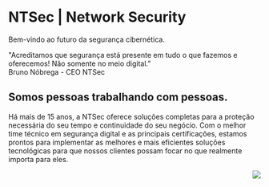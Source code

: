 # NTSec | Network Security

Bem-vindo ao futuro da segurança cibernética.

"Acreditamos que segurança está presente em tudo o que fazemos e oferecemos! Não somente no meio digital.” \
Bruno Nóbrega - CEO NTSec

## Somos pessoas trabalhando com pessoas.

Há mais de 15 anos, a NTSec oferece soluções completas para a proteção necessária do seu tempo e continuidade do seu negócio. Com o melhor time técnico em segurança digital e as principais certificações, estamos prontos para implementar as melhores e mais eficientes soluções tecnológicas para que nossos clientes possam focar no que realmente importa para eles. 

<img align="right" src="https://images.squarespace-cdn.com/content/v1/5f18917c2f4a3e563a840daf/1597751206383-K7QENGMX37JSPT9R7EK0/Always.png?format=100w"> 



 
